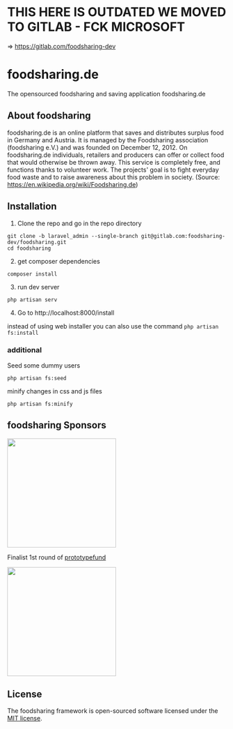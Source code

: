 # THIS HERE IS OUTDATED WE MOVED TO GITLAB - FCK MICROSOFT
=> https://gitlab.com/foodsharing-dev

# foodsharing.de
The opensourced foodsharing and saving application foodsharing.de


## About foodsharing

foodsharing.de is an online platform that saves and distributes surplus food in Germany and Austria. It is managed by the Foodsharing association (foodsharing e.V.) and was founded on December 12, 2012. On foodsharing.de individuals, retailers and producers can offer or collect food that would otherwise be thrown away. This service is completely free, and functions thanks to volunteer work. The projects' goal is to fight everyday food waste and to raise awareness about this problem in society. (Source: https://en.wikipedia.org/wiki/Foodsharing.de)

## Installation

1. Clone the repo and go in the repo directory

```
git clone -b laravel_admin --single-branch git@gitlab.com:foodsharing-dev/foodsharing.git
cd foodsharing
```


2. get composer dependencies

```
composer install
```


3. run dev server

```
php artisan serv
```

4. Go to http://localhost:8000/install

instead of using web installer you can also use the command `php artisan fs:install`

### additional

Seed some dummy users

```
php artisan fs:seed
```

minify changes in css and js files

```
php artisan fs:minify
```

## foodsharing Sponsors

<img src="http://pt-ad.pt-dlr.de/_img/article/Logo_BMBF-gef-mit.jpg" width="250" />

Finalist 1st round of [prototypefund](https://prototypefund.de/)

<img src="https://prototypefund.de/wp-content/uploads/2016/08/PrototypeFund-P-Logo.png" height="250" />


## License

The foodsharing framework is open-sourced software licensed under the [MIT license](http://opensource.org/licenses/MIT).
